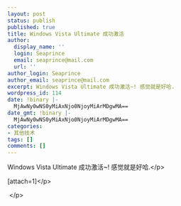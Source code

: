 ```yaml
---
layout: post
status: publish
published: true
title: Windows Vista Ultimate 成功激活
author:
  display_name: ''
  login: Seaprince
  email: seaprince@mail.com
  url: ''
author_login: Seaprince
author_email: seaprince@mail.com
excerpt: Windows Vista Ultimate 成功激活~! 感觉就是好哈.
wordpress_id: 114
date: !binary |-
  MjAwNy0wNS0yMiAxNjo0NjoyMiArMDgwMA==
date_gmt: !binary |-
  MjAwNy0wNS0yMiAxNjo0NjoyMiArMDgwMA==
categories:
- 其他技术
tags: []
comments: []
---
```

<p>Windows Vista Ultimate 成功激活~! 感觉就是好哈.<&#47;p></p>
<p>[attach=1]<&#47;p></p>
<p>&nbsp;<&#47;p></p>
